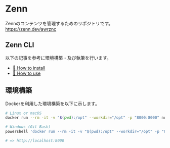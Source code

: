 Zenn
===

Zennのコンテンツを管理するためのリポジトリです。<br>
https://zenn.dev/awrznc


## Zenn CLI

以下の記事を参考に環境構築・及び執筆を行います。

* [📘 How to install](https://zenn.dev/zenn/articles/install-zenn-cli)
* [📘 How to use](https://zenn.dev/zenn/articles/zenn-cli-guide)


## 環境構築

Dockerを利用した環境構築を以下に示します。

```bash
# Linux or macOS
docker run --rm -it -v "$(pwd):/opt" --workdir="/opt" -p "8000:8000" node:16 bash -c "npm install && npx zenn preview"

# Windows (Git Bash)
powershell 'docker run --rm -it -v "$(pwd):/opt" --workdir="/opt" -p "8000:8000" node:16 bash -c "npm install && npx zenn preview"'

# => http://localhost:8000
```
